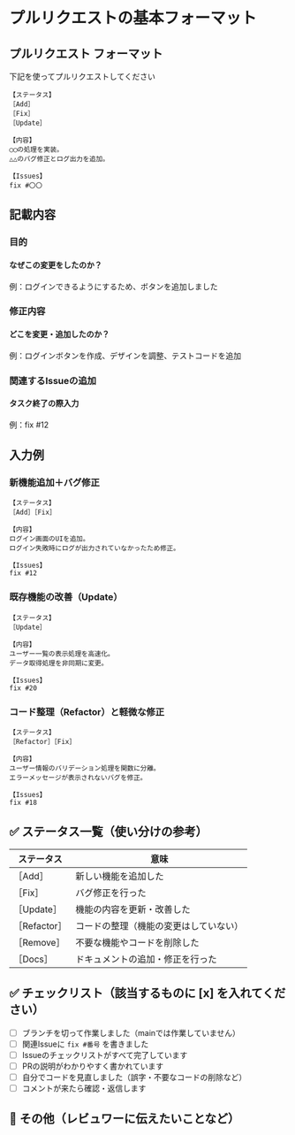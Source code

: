 # プルリクエストの基本フォーマット
## プルリクエスト フォーマット
下記を使ってプルリクエストしてください
```
【ステータス】
［Add］
［Fix］
［Update］

【内容】
◯◯の処理を実装。
△△のバグ修正とログ出力を追加。

【Issues】
fix #〇〇
```

## 記載内容
### 目的
#### なぜこの変更をしたのか？
例：ログインできるようにするため、ボタンを追加しました

### 修正内容
#### どこを変更・追加したのか？
例：ログインボタンを作成、デザインを調整、テストコードを追加

### 関連するIssueの追加
#### タスク終了の際入力
例：fix #12

## 入力例

### 新機能追加＋バグ修正
```
【ステータス】
［Add］［Fix］

【内容】
ログイン画面のUIを追加。
ログイン失敗時にログが出力されていなかったため修正。

【Issues】
fix #12
```
### 既存機能の改善（Update）
```
【ステータス】
［Update］

【内容】
ユーザー一覧の表示処理を高速化。
データ取得処理を非同期に変更。

【Issues】
fix #20
```

### コード整理（Refactor）と軽微な修正
```
【ステータス】
［Refactor］［Fix］

【内容】
ユーザー情報のバリデーション処理を関数に分離。
エラーメッセージが表示されないバグを修正。

【Issues】
fix #18
```
## ✅ ステータス一覧（使い分けの参考）

| ステータス   | 意味                                     |
|--------------|------------------------------------------|
| ［Add］       | 新しい機能を追加した                       |
| ［Fix］       | バグ修正を行った                           |
| ［Update］    | 機能の内容を更新・改善した                 |
| ［Refactor］  | コードの整理（機能の変更はしていない）     |
| ［Remove］    | 不要な機能やコードを削除した               |
| ［Docs］      | ドキュメントの追加・修正を行った           |


## ✅ チェックリスト（該当するものに [x] を入れてください）

- [ ] ブランチを切って作業しました（mainでは作業していません）
- [ ] 関連Issueに `fix #番号` を書きました
- [ ] Issueのチェックリストがすべて完了しています
- [ ] PRの説明がわかりやすく書かれています
- [ ] 自分でコードを見直しました（誤字・不要なコードの削除など）
- [ ] コメントが来たら確認・返信します

## 💬 その他（レビュワーに伝えたいことなど）
<!-- 例：この部分の書き方が少し不安なのでアドバイスください！ -->